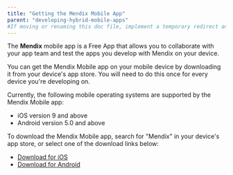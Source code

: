 ```yaml
---
title: "Getting the Mendix Mobile App"
parent: "developing-hybrid-mobile-apps"
#If moving or renaming this doc file, implement a temporary redirect and let the respective team know they should update the URL in the product. See Mapping to Products for more details.
---
```


The **Mendix** mobile app is a Free App that allows you to collaborate with your app team and test the apps you develop with Mendix on your device.

You can get the Mendix Mobile app on your mobile device by downloading it from your device's app store. You will need to do this once for every device you're developing on.

Currently, the following mobile operating systems are supported by the Mendix Mobile app:

* iOS version 9 and above
* Android version 5.0 and above

To download the Mendix Mobile app, search for "Mendix" in your device's app store, or select one of the download links below:

* [Download for iOS](https://itunes.apple.com/app/mendix/id458058946?mt=8)
* [Download for Android](https://play.google.com/store/apps/details?id=com.mendix.SprintrMobile)
